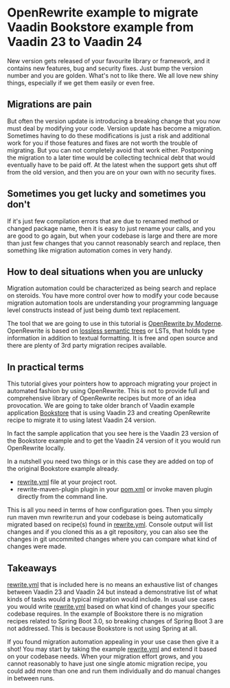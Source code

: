 # OpenRewrite example to migrate Vaadin Bookstore example from Vaadin 23 to Vaadin 24

New version gets released of your favourite library or framework, and it contains new features, bug and security fixes.
Just bump the version number and you are golden. What's not to like there. We all love new shiny things, especially if
we get them easily or even free.

## Migrations are pain

But often the version update is introducing a breaking change that you now must deal by modifying your code.
Version update has become a migration. Sometimes having to do these modifications is just a risk and additional work for
you if those features and fixes are not worth the trouble of migrating. But you can not completely avoid that work
either. Postponing the migration to a later time would be collecting technical debt that would eventually have to be
paid off. At the latest when the support gets shut off from the old version, and then you are on your own with no
security fixes.

## Sometimes you get lucky and sometimes you don't

If it's just few compilation errors that are due to renamed method or changed package name, then it is easy to just
rename your calls, and you are good to go again, but when your codebase is large and there are more than just few
changes that you cannot reasonably search and replace, then something like migration automation comes in very handy.

## How to deal situations when you are unlucky

Migration automation could be characterized as being search and replace on steroids. You have more control over how to
modify your code because migration automation tools are understanding your programming language level constructs instead
of just being dumb text replacement.

The tool that we are going to use in this tutorial is [OpenRewrite by Moderne](https://docs.openrewrite.org/).
OpenRewrite is based
on [lossless semantic trees](https://docs.openrewrite.org/concepts-explanations/lossless-semantic-trees) or LSTs, that
holds type information in addition to textual formatting. It is free and open source and there are plenty of 3rd party
migration recipes available.

## In practical terms

This tutorial gives your pointers how to approach migrating your project in automated fashion by using OpenRewrite. This
is not to provide full and comprehensive library of OpenRewrite recipes but more of an idea provocation. We are going to
take older branch of Vaadin example application [Bookstore](https://github.com/vaadin/bookstore-example) that is
using Vaadin 23 and creating OpenRewrite recipe to migrate it to using latest Vaadin 24 version.

In fact the sample application that you see here is the Vaadin 23 version of the Bookstore example and to get the Vaadin
24 version of it you would run OpenRewrite locally.

In a nutshell you need two things or in this case they are added on top of the original Bookstore example already.

- [rewrite.yml](rewrite.yml) file at your project root.
- rewrite-maven-plugin plugin in your [pom.xml](pom.xml#L145) or invoke maven plugin directly from the command line.

This is all you need in terms of how configuration goes. Then you simply run maven mvn rewrite:run and your codebase is
being automatically migrated based on recipe(s) found in [rewrite.yml](rewrite.yml). Console output will list changes
and if you cloned
this as a git repository, you can also see the changes in git uncommited changes where you can compare what kind of
changes were made.

## Takeaways

[rewrite.yml](rewrite.yml) that is included here is no means an exhaustive list of changes between Vaadin 23 and Vaadin
24 but instead
a demonstrative list of what kinds of tasks would a typical migration would include. In usual use cases you would write
[rewrite.yml](rewrite.yml) based on what kind of changes your specific codebase requires. In the example of Bookstore
there is no
migration recipes related to Spring Boot 3.0, so breaking changes of Spring Boot 3 are not addressed. This is because
Bookstore is not using Spring at all.

If you found migration automation appealing in your use case then give it a shot! You may start by taking the example
[rewrite.yml](rewrite.yml) and extend it based on your codebase needs. When your migration effort grows, and you cannot
reasonably to
have just one single atomic migration recipe, you could add more than one and run them individually and do manual
changes in between runs.